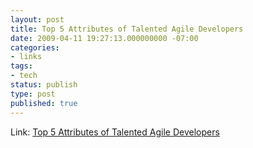 ```yaml
---
layout: post
title: Top 5 Attributes of Talented Agile Developers
date: 2009-04-11 19:27:13.000000000 -07:00
categories:
- links
tags:
- tech
status: publish
type: post
published: true
---
```

Link: <a href="http://ctotodevelopers.blogspot.com/2008/12/top-5-attributes-of-talented-agile.html">Top 5 Attributes of Talented Agile Developers</a>
